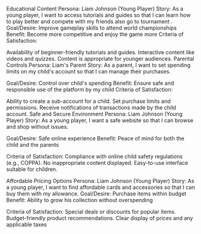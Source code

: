 Educational Content
Persona: Liam Johnson (Young Player)
Story: As a young player, I want to access tutorials and guides so that I can learn how to play better and compete with my friends also go to tournament .
Goal/Desire: Improve gameplay skills to attend world championships 
Benefit: Become more competitive and enjoy the game more
Criteria of Satisfaction:

Availability of beginner-friendly tutorials and guides.
Interactive content like videos and quizzes.
Content is appropriate for younger audiences.
Parental Controls
Persona: Liam's Parent
Story: As a parent, I want to set spending limits on my child's account so that I can manage their purchases.

Goal/Desire: Control over child's spending
Benefit: Ensure safe and responsible use of the platform by my child
Criteria of Satisfaction:

Ability to create a sub-account for a child.
Set purchase limits and permissions.
Receive notifications of transactions made by the child account.
Safe and Secure Environment
Persona: Liam Johnson (Young Player)
Story: As a young player, I want a safe website so that I can browse and shop without issues.

Goal/Desire: Safe online experience
Benefit: Peace of mind for both the child and the parents

Criteria of Satisfaction:
Compliance with online child safety regulations (e.g., COPPA).
No inappropriate content displayed.
Easy-to-use interface suitable for children.

Affordable Pricing Options
Persona: Liam Johnson (Young Player)
Story: As a young player, I want to find affordable cards and accessories so that I can buy them with my allowance.
Goal/Desire: Purchase items within budget
Benefit: Ability to grow his collection without overspending

Criteria of Satisfaction:
Special deals or discounts for popular items.
Budget-friendly product recommendations.
Clear display of prices and any applicable taxes
